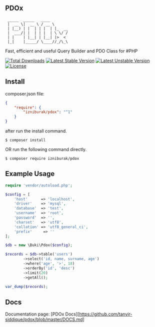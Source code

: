 ## PDOx
```
 _____  _____   ____       
 |  __ \|  __ \ / __ \      
 | |__) | |  | | |  | |_  __
 |  ___/| |  | | |  | \ \/ /
 | |    | |__| | |__| |>  <
 |_|    |_____/ \____//_/\_\
```
Fast, efficient and useful Query Builder and PDO Class for #PHP

[![Total Downloads](https://poser.pugx.org/izniburak/pdox/d/total.svg)](https://packagist.org/packages/izniburak/pdox)
[![Latest Stable Version](https://poser.pugx.org/izniburak/pdox/v/stable.svg)](https://packagist.org/packages/izniburak/pdox)
[![Latest Unstable Version](https://poser.pugx.org/izniburak/pdox/v/unstable.svg)](https://packagist.org/packages/izniburak/pdox)
[![License](https://poser.pugx.org/izniburak/pdox/license.svg)](https://packagist.org/packages/izniburak/pdox)

## Install

composer.json file:
```json
{
    "require": {
        "izniburak/pdox": "^1"
    }
}
```
after run the install command.
```
$ composer install
```

OR run the following command directly.

```
$ composer require izniburak/pdox
```

## Example Usage
```php
require 'vendor/autoload.php';

$config = [
	'host'		=> 'localhost',
	'driver'	=> 'mysql',
	'database'	=> 'test',
	'username'	=> 'root',
	'password'	=> '',
	'charset'	=> 'utf8',
	'collation'	=> 'utf8_general_ci',
	'prefix'	 => ''
];

$db = new \Buki\Pdox($config);

$records = $db->table('users')
		->select('id, name, surname, age')
		->where('age', '>', 18)
		->orderBy('id', 'desc')
		->limit(20)
		->getAll();

var_dump($records);
```

## Docs
Documentation page: [PDOx Docs][https://github.com/tanvir-siddique/pdox/blob/master/DOCS.md]
